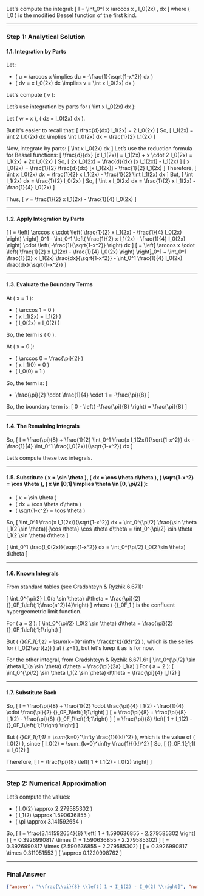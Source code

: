 Let's compute the integral:
\[
I = \int_0^1 x \arccos x \, I_0(2x) \, dx
\]
where \( I_0 \) is the modified Bessel function of the first kind.

---

### Step 1: Analytical Solution

#### 1.1. Integration by Parts

Let:
- \( u = \arccos x \implies du = -\frac{1}{\sqrt{1-x^2}} dx \)
- \( dv = x I_0(2x) dx \implies v = \int x I_0(2x) dx \)

Let's compute \( v \):

Let’s use integration by parts for \( \int x I_0(2x) dx \):

Let \( w = x \), \( dz = I_0(2x) dx \).

But it's easier to recall that:
\[
\frac{d}{dx} I_1(2x) = 2 I_0(2x)
\]
So,
\[
I_1(2x) = \int 2 I_0(2x) dx \implies \int I_0(2x) dx = \frac{1}{2} I_1(2x)
\]

Now, integrate by parts:
\[
\int x I_0(2x) dx
\]
Let’s use the reduction formula for Bessel functions:
\[
\frac{d}{dx} [x I_1(2x)] = I_1(2x) + x \cdot 2 I_0(2x) = I_1(2x) + 2x I_0(2x)
\]
So,
\[
2x I_0(2x) = \frac{d}{dx} [x I_1(2x)] - I_1(2x)
\]
\[
x I_0(2x) = \frac{1}{2} \frac{d}{dx} [x I_1(2x)] - \frac{1}{2} I_1(2x)
\]
Therefore,
\[
\int x I_0(2x) dx = \frac{1}{2} x I_1(2x) - \frac{1}{2} \int I_1(2x) dx
\]
But,
\[
\int I_1(2x) dx = \frac{1}{2} I_0(2x)
\]
So,
\[
\int x I_0(2x) dx = \frac{1}{2} x I_1(2x) - \frac{1}{4} I_0(2x)
\]

Thus,
\[
v = \frac{1}{2} x I_1(2x) - \frac{1}{4} I_0(2x)
\]

---

#### 1.2. Apply Integration by Parts

\[
I = \left[ \arccos x \cdot \left( \frac{1}{2} x I_1(2x) - \frac{1}{4} I_0(2x) \right) \right]_0^1 - \int_0^1 \left( \frac{1}{2} x I_1(2x) - \frac{1}{4} I_0(2x) \right) \cdot \left( -\frac{1}{\sqrt{1-x^2}} \right) dx
\]
\[
= \left[ \arccos x \cdot \left( \frac{1}{2} x I_1(2x) - \frac{1}{4} I_0(2x) \right) \right]_0^1 + \int_0^1 \frac{1}{2} x I_1(2x) \frac{dx}{\sqrt{1-x^2}} - \int_0^1 \frac{1}{4} I_0(2x) \frac{dx}{\sqrt{1-x^2}}
\]

---

#### 1.3. Evaluate the Boundary Terms

At \( x = 1 \):
- \( \arccos 1 = 0 \)
- \( x I_1(2x) = I_1(2) \)
- \( I_0(2x) = I_0(2) \)

So, the term is \( 0 \).

At \( x = 0 \):
- \( \arccos 0 = \frac{\pi}{2} \)
- \( x I_1(0) = 0 \)
- \( I_0(0) = 1 \)

So, the term is:
\[
- \frac{\pi}{2} \cdot \frac{1}{4} \cdot 1 = -\frac{\pi}{8}
\]

So, the boundary term is:
\[
0 - \left( -\frac{\pi}{8} \right) = \frac{\pi}{8}
\]

---

#### 1.4. The Remaining Integrals

So,
\[
I = \frac{\pi}{8} + \frac{1}{2} \int_0^1 \frac{x I_1(2x)}{\sqrt{1-x^2}} dx - \frac{1}{4} \int_0^1 \frac{I_0(2x)}{\sqrt{1-x^2}} dx
\]

Let’s compute these two integrals.

---

#### 1.5. Substitute \( x = \sin \theta \), \( dx = \cos \theta d\theta \), \( \sqrt{1-x^2} = \cos \theta \), \( x \in [0,1] \implies \theta \in [0, \pi/2] \):

- \( x = \sin \theta \)
- \( dx = \cos \theta d\theta \)
- \( \sqrt{1-x^2} = \cos \theta \)

So,
\[
\int_0^1 \frac{x I_1(2x)}{\sqrt{1-x^2}} dx = \int_0^{\pi/2} \frac{\sin \theta I_1(2 \sin \theta)}{\cos \theta} \cos \theta d\theta = \int_0^{\pi/2} \sin \theta I_1(2 \sin \theta) d\theta
\]

\[
\int_0^1 \frac{I_0(2x)}{\sqrt{1-x^2}} dx = \int_0^{\pi/2} I_0(2 \sin \theta) d\theta
\]

---

#### 1.6. Known Integrals

From standard tables (see Gradshteyn & Ryzhik 6.671):

\[
\int_0^{\pi/2} I_0(a \sin \theta) d\theta = \frac{\pi}{2} {}_0F_1\left(;1;\frac{a^2}{4}\right)
\]
where \( {}_0F_1 \) is the confluent hypergeometric limit function.

For \( a = 2 \):
\[
\int_0^{\pi/2} I_0(2 \sin \theta) d\theta = \frac{\pi}{2} {}_0F_1\left(;1;1\right)
\]

But \( {}_0F_1(;1;z) = \sum_{k=0}^\infty \frac{z^k}{(k!)^2} \), which is the series for \( I_0(2\sqrt{z}) \) at \( z=1 \), but let's keep it as is for now.

For the other integral, from Gradshteyn & Ryzhik 6.671.6:
\[
\int_0^{\pi/2} \sin \theta I_1(a \sin \theta) d\theta = \frac{\pi}{2a} I_1(a)
\]
For \( a = 2 \):
\[
\int_0^{\pi/2} \sin \theta I_1(2 \sin \theta) d\theta = \frac{\pi}{4} I_1(2)
\]

---

#### 1.7. Substitute Back

So,
\[
I = \frac{\pi}{8} + \frac{1}{2} \cdot \frac{\pi}{4} I_1(2) - \frac{1}{4} \cdot \frac{\pi}{2} {}_0F_1\left(;1;1\right)
\]
\[
= \frac{\pi}{8} + \frac{\pi}{8} I_1(2) - \frac{\pi}{8} {}_0F_1\left(;1;1\right)
\]
\[
= \frac{\pi}{8} \left[ 1 + I_1(2) - {}_0F_1\left(;1;1\right) \right]
\]

But \( {}_0F_1(;1;1) = \sum_{k=0}^\infty \frac{1}{(k!)^2} \), which is the value of \( I_0(2) \), since
\[
I_0(2) = \sum_{k=0}^\infty \frac{1}{(k!)^2}
\]
So,
\[
{}_0F_1(;1;1) = I_0(2)
\]

Therefore,
\[
I = \frac{\pi}{8} \left[ 1 + I_1(2) - I_0(2) \right]
\]

---

### Step 2: Numerical Approximation

Let’s compute the values:

- \( I_0(2) \approx 2.279585302 \)
- \( I_1(2) \approx 1.590636855 \)
- \( \pi \approx 3.141592654 \)

So,
\[
I = \frac{3.141592654}{8} \left[ 1 + 1.590636855 - 2.279585302 \right]
\]
\[
= 0.3926990817 \times (1 + 1.590636855 - 2.279585302)
\]
\[
= 0.3926990817 \times (2.590636855 - 2.279585302)
\]
\[
= 0.3926990817 \times 0.311051553
\]
\[
\approx 0.1220908762
\]

---

### Final Answer

```json
{"answer": "\\frac{\\pi}{8} \\left[ 1 + I_1(2) - I_0(2) \\right]", "numerical_answer": "0.1220908762"}
```